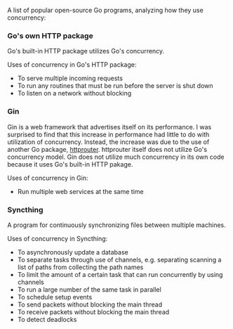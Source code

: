 A list of popular open-source Go programs, analyzing how they use concurrency:

### Go's own HTTP package

Go's built-in HTTP package utilizes Go's concurrency.

Uses of concurrency in Go's HTTP package:

* To serve multiple incoming requests
* To run any routines that must be run before the server is shut down
* To listen on a network without blocking


### Gin

Gin is a web framework that advertises itself on its performance.
I was surprised to find that this increase in performance had little to do with utilization of concurrency.
Instead, the increase was due to the use of another Go package, [httprouter](https://github.com/julienschmidt/httprouter).
httprouter itself does not utilize Go's concurrency model.
Gin does not utilize much concurrency in its own code because it uses Go's built-in HTTP pakage.

Uses of concurrency in Gin:

* Run multiple web services at the same time

### Syncthing

A program for continuously synchronizing files between multiple machines.

Uses of concurrency in Syncthing:
* To asynchronously update a database
* To separate tasks through use of channels, e.g. separating scanning a list of paths from collecting the path names
* To limit the amount of a certain task that can run concurrently by using channels
* To run a large number of the same task in parallel
* To schedule setup events
* To send packets without blocking the main thread
* To receive packets without blocking the main thread
* To detect deadlocks

